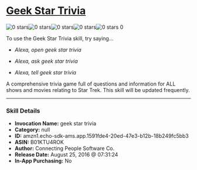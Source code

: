 # [Geek Star Trivia](http://alexa.amazon.com/#skills/amzn1.echo-sdk-ams.app.1591fde4-20ed-47e3-b12b-18b249fc5bb3)
![0 stars](../../images/ic_star_border_black_18dp_1x.png)![0 stars](../../images/ic_star_border_black_18dp_1x.png)![0 stars](../../images/ic_star_border_black_18dp_1x.png)![0 stars](../../images/ic_star_border_black_18dp_1x.png)![0 stars](../../images/ic_star_border_black_18dp_1x.png) 0

To use the Geek Star Trivia skill, try saying...

* *Alexa, open geek star trivia*

* *Alexa, ask geek star trivia*

* *Alexa, tell geek star trivia*

A comprehensive trivia game full of questions and information for ALL shows and movies relating to Star Trek.  This skill will be updated frequently.

***

### Skill Details

* **Invocation Name:** geek star trivia
* **Category:** null
* **ID:** amzn1.echo-sdk-ams.app.1591fde4-20ed-47e3-b12b-18b249fc5bb3
* **ASIN:** B01KTU4ROK
* **Author:** Connecting People Software Co.
* **Release Date:** August 25, 2016 @ 07:31:24
* **In-App Purchasing:** No
